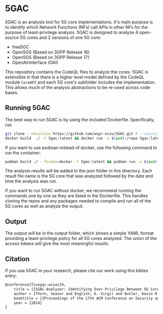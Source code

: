 # 5GAC
5GAC is an analysis tool for 5G core implementations. It's main purpose is to identify which Network Functions (NFs) call APIs in other NFs for the purpose of least-privilege analysis. 5GAC is designed to analyze 4 open-source 5G cores and 2 versions of one 5G core:

- free5GC
- Open5GS (Based on 3GPP Release 16)
- Open5GS (Based on 3GPP Release 17)
- OpenAirInterface (OAI)

This repository contains the CodeQL files to analyze the cores. 5GAC is extensible in that there is a higher level model defined by the CodeQL module `CoreAPI` and each 5G core's subfolder includes the implementation. This allows much of the analysis abstractions to be re-used across code bases.

## Running 5GAC

The best way to run 5GAC is by using the included Dockerfile. Specifically, run 
```bash
git clone --recursive https://github.com/wspr-ncsu/5GAC.git # --recursive is important!
docker build  ./ -t 5gac:latest && docker run -v $(pwd):/repo 5gac:latest
```

If you want to use podman instead of docker, use the following command to run the container:
```bash
podman build ./ --format=docker -t 5gac:latest && podman run -v $(pwd):/repo 5gac:latest
```

The analysis results will be added to the json folder in this directory. Each result file name is the 5G core that was analyzed followed by the date and time the analysis was run.

If you want to run 5GAC without docker, we recommend running the commands one by one as they are listed in the Dockerfile. This handles cloning the repos and any packages needed to compile and run all of the 5G cores as well as analyze the output.

## Output
The output will be in the output folder, which shows a simple YAML format providing a least-privilege policy for all 5G cores analyzed. The union of the access tokens will give the most meaningful results. 

## Citation
If you use 5GAC in your research, please cite our work using this bibtex entry:

```tex
@conference{fivegac-wisec24,
    title = {{5GAC-Analyzer: Identifying Over-Privilege Between 5G Core Network Functions}},
    author = {Thorn, Seaver and English, K. Virgil and Butler, Kevin R. B. and Enck, William},
    booktitle = {{Proceedings of the 17th ACM Conference on Security and Privacy in Wireless and Mobile Networks}},
    year = {2024}
}
```
